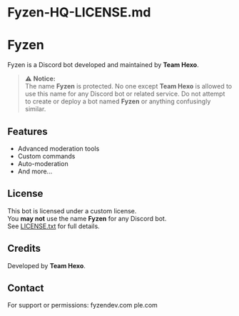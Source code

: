 # Fyzen-HQ-LICENSE.md
# Fyzen

Fyzen is a Discord bot developed and maintained by **Team Hexo**.

> ⚠ **Notice:**  
> The name **Fyzen** is protected. No one except **Team Hexo** is allowed to use this name for any Discord bot or related service. Do not attempt to create or deploy a bot named **Fyzen** or anything confusingly similar.

## Features
- Advanced moderation tools
- Custom commands
- Auto-moderation
- And more...

## License
This bot is licensed under a custom license.  
You **may not** use the name **Fyzen** for any Discord bot.  
See [LICENSE.txt](./LICENSE.txt) for full details.

## Credits
Developed by **Team Hexo**.

## Contact
For support or permissions: fyzendev.com
ple.com
